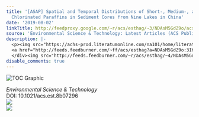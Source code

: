 ```yaml
---
title: '[ASAP] Spatial and Temporal Distributions of Short-, Medium-, and Long-Chain
  Chlorinated Paraffins in Sediment Cores from Nine Lakes in China'
date: '2019-08-02'
linkTitle: http://feedproxy.google.com/~r/acs/esthag/~3/NDAsM5GdZ9o/acs.est.8b07296
source: 'Environmental Science & Technology: Latest Articles (ACS Publications)'
description: |-
  <p><img src="https://achs-prod.literatumonline.com/na101/home/literatum/publisher/achs/journals/content/esthag/0/esthag.ahead-of-print/acs.est.8b07296/20190802/images/medium/es8b07296_0006.gif" alt="TOC Graphic"/></p><div><cite>Environmental Science & Technology</cite></div><div>DOI: 10.1021/acs.est.8b07296</div><div class="feedflare">
  <a href="http://feeds.feedburner.com/~ff/acs/esthag?a=NDAsM5GdZ9o:3IKOluYd658:yIl2AUoC8zA"><img src="http://feeds.feedburner.com/~ff/acs/esthag?d=yIl2AUoC8zA" border="0"></img></a>
  </div><img src="http://feeds.feedburner.com/~r/acs/esthag/~4/NDAsM5GdZ9o" ...
disable_comments: true
---
```

<p><img src="https://achs-prod.literatumonline.com/na101/home/literatum/publisher/achs/journals/content/esthag/0/esthag.ahead-of-print/acs.est.8b07296/20190802/images/medium/es8b07296_0006.gif" alt="TOC Graphic"/></p><div><cite>Environmental Science & Technology</cite></div><div>DOI: 10.1021/acs.est.8b07296</div><div class="feedflare">
<a href="http://feeds.feedburner.com/~ff/acs/esthag?a=NDAsM5GdZ9o:3IKOluYd658:yIl2AUoC8zA"><img src="http://feeds.feedburner.com/~ff/acs/esthag?d=yIl2AUoC8zA" border="0"></img></a>
</div><img src="http://feeds.feedburner.com/~r/acs/esthag/~4/NDAsM5GdZ9o" ...